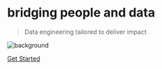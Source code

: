 <!-- _coverpage.md -->

# bridging people and data
> Data engineering tailored to deliver impact

![background](https://cdn.pixabay.com/photo/2022/05/04/11/49/dried-flowers-7173793_1280.jpg)

[Get Started](README.md)